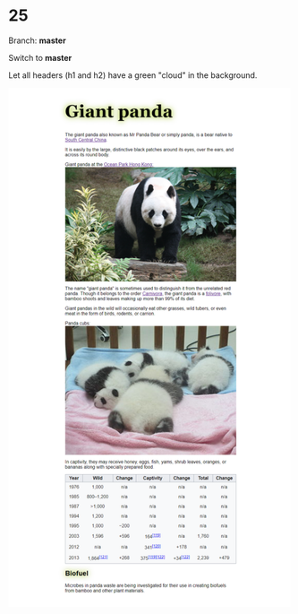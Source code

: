 # 25

Branch: **master**

Switch to **master**

Let all headers (h1 and h2) have a green "cloud" in the background.

![](25-Green.png)